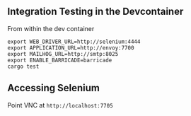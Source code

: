 ## Integration Testing in the Devcontainer

From within the dev container

```
export WEB_DRIVER_URL=http://selenium:4444
export APPLICATION_URL=http://envoy:7700
export MAILHOG_URL=http://smtp:8025
export ENABLE_BARRICADE=barricade
cargo test
```

## Accessing Selenium

Point VNC at `http://localhost:7705`
